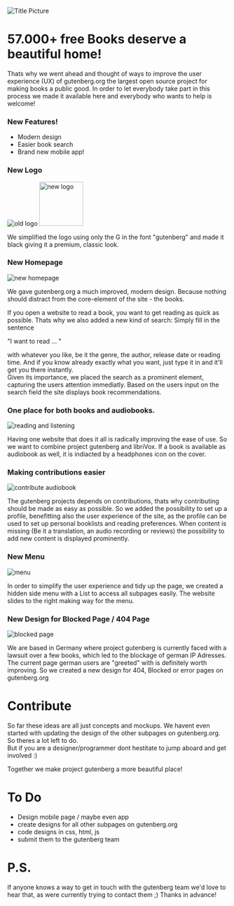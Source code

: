 


![Title Picture](https://raw.githubusercontent.com/project-gutenberg-redesign/gutenberg.org/master/Plakat.png "Old logo")


# 57.000+ free Books deserve a beautiful home! 
Thats why we went ahead and thought of ways to improve the user experience (UX) of gutenberg.org 
the largest open source project for making books a public good.
In order to let everybody take part in this process we made it available here and everybody who wants to help 
is welcome!



### New Features!
* Modern design
* Easier book search
* Brand new mobile app!

### New Logo

![old logo](http://www.gutenberg.org/pics/pg-logo-002.png "Old logo")
<img src="https://raw.githubusercontent.com/project-gutenberg-redesign/gutenberg.org/master/Logo.png" alt="new logo" width="100" height="100"/>


We simplified the logo using only the G in the font "gutenberg" and made it black giving it a 
premium, classic look.

### New Homepage

![new homepage](https://raw.githubusercontent.com/project-gutenberg-redesign/gutenberg.org/master/screens/jpg/home.jpg "New Homepage")

We gave gutenberg.org a much improved, modern design. Because nothing should distract 
from the core-element of the site - the books. 

If you open a website to read a book, you want to get reading as quick as possible.
Thats why we also added a new kind of search: Simply fill in the sentence 

"I want to read ... " 

with whatever you like, be it the genre, the author, release date or reading time. 
And if you know already exactly what you want, just type it in 
and it'll get you there instantly.   
Given its importance, we placed the search as a prominent element,
capturing the users attention immediatly.
Based on the users input on the search field
the site displays book recommendations. 

### One place for both books and audiobooks.

![reading and listening](https://raw.githubusercontent.com/project-gutenberg-redesign/gutenberg.org/master/screens/jpg/book_detail.jpg "reading and listening")

Having one website that does it all is radically improving the ease of use.
So we want to combine project gutenberg and libriVox.
If a book is available as audiobook as well, it is indiacted by a headphones icon on the cover.

### Making contributions easier

![contribute audiobook](https://raw.githubusercontent.com/project-gutenberg-redesign/gutenberg.org/master/Making%20Contributing%20Easier.jpg "menu")

The gutenberg projects depends on contributions, thats why contributing should be made as easy as possible.
So we added the possibility to set up a profile, benefitting also the user experience of the site,
as the profile can be used to set up personal booklists and reading preferences.
When content is missing (Be it a translation, an audio recording or reviews) the possibility to add new 
content is displayed prominently.

### New Menu

![menu](https://raw.githubusercontent.com/project-gutenberg-redesign/gutenberg.org/master/screens/jpg/menu.jpg "menu")

In order to simplify the user experience and tidy up the page, we created a hidden side menu with a List to access all subpages easily. The website slides to the right making way for the menu.

### New Design for Blocked Page / 404 Page

![blocked page](https://raw.githubusercontent.com/project-gutenberg-redesign/gutenberg.org/master/screens/jpg/blocked_info.jpg "blocked page") 

We are based in Germany where project gutenberg is currently faced with a lawsuit over a few books, which
led to the blockage of german IP Adresses. The current page german users are "greeted" with is definitely
worth improving. So we created a new design for 404, Blocked or error pages on gutenberg.org 
# Contribute

So far these ideas are all just concepts and mockups. We havent even started with updating 
the design of the other subpages on gutenberg.org. So theres a lot left to do.  
But if you are a designer/programmer dont hestitate to jump aboard and get involved :)

Together we make project gutenberg a more beautiful place!


# To Do

* Design mobile page / maybe even app
* create designs for all other subpages on gutenberg.org
* code designs in css, html, js
* submit them to the gutenberg team

# P.S.
 If anyone knows a way to get in touch with the gutenberg team 
 we'd love to hear that, as were currently trying to contact them ;)
 Thanks in advance!

